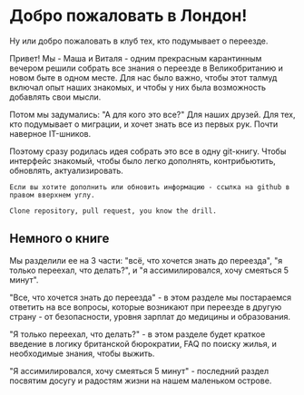 Добро пожаловать в Лондон!
============================

 Ну или добро пожаловать в клуб тех, кто подумывает о переезде.



Привет! Мы - Маша и Виталя - одним прекрасным карантинным вечером решили собрать все знания о переезде в Великобританию и новом быте в одном месте. Для нас было важно, чтобы этот талмуд включал опыт наших знакомых, и чтобы у них была возможность добавлять свои мысли.



Потом мы задумались: "А для кого это все?" Для наших друзей. Для тех, кто подумывает о миграции, и хочет знать все из первых рук. Почти наверное IT-шников.



Поэтому сразу родилась идея собрать это все в одну git-книгу. Чтобы интерфейс знакомый, чтобы было легко дополнять, контрибьютить, обновлять, актуализировать.

```{note}
Если вы хотите дополнить или обновить информацию - ссылка на github в правом вверхнем углу.

Clone repository, pull request, you know the drill.
```



## Немного о книге

Мы разделили ее на 3 части: "всё, что хочется знать до переезда", "я только переехал, что делать?", и "я ассимилировался, хочу смеяться 5 минут".



"Все, что хочется знать до переезда" - в этом разделе мы постараемся ответить на все вопросы, которые возникают при переезде в другую страну - от безопасности, уровня зарплат до медицины и образования.



"Я только переехал, что делать?" - в этом разделе будет краткое введение в логику британской бюрократии, FAQ по поиску жилья, и необходимые знания, чтобы выжить.



"Я ассимилировался, хочу смеяться 5 минут" - последний раздел посвятим досугу и радостям жизни на нашем маленьком острове.



